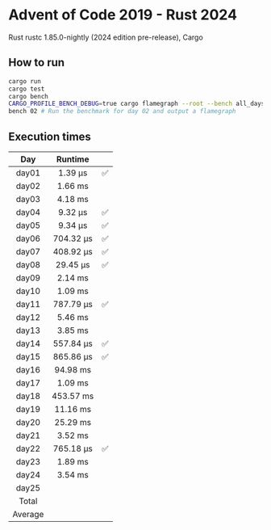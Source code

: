 # Advent of Code 2019 - Rust 2024

Rust rustc 1.85.0-nightly (2024 edition pre-release), Cargo

## How to run
```sh
cargo run
cargo test
cargo bench
CARGO_PROFILE_BENCH_DEBUG=true cargo flamegraph --root --bench all_days -- --
bench 02 # Run the benchmark for day 02 and output a flamegraph
```

## Execution times

| Day     | Runtime      |     |
| :-----: | :----------: | :-: |
| day01   |     1.39 µs  |  ✅  |
| day02   |     1.66 ms  |     |
| day03   |     4.18 ms  |     |
| day04   |     9.32 µs  |  ✅  |
| day05   |     9.34 µs  |  ✅  |
| day06   |   704.32 µs  |  ✅  |
| day07   |   408.92 µs  |  ✅  |
| day08   |    29.45 µs  |  ✅  |
| day09   |     2.14 ms  |     |
| day10   |     1.09 ms  |     |
| day11   |   787.79 µs  |  ✅  |
| day12   |     5.46 ms  |     |
| day13   |     3.85 ms  |     |
| day14   |   557.84 µs  |  ✅  |
| day15   |   865.86 µs  |  ✅  |
| day16   |    94.98 ms  |     |
| day17   |     1.09 ms  |     |
| day18   |   453.57 ms  |     |
| day19   |    11.16 ms  |     | 
| day20   |    25.29 ms  |     |
| day21   |     3.52 ms  |     |
| day22   |   765.18 µs  |  ✅  |
| day23   |     1.89 ms  |     |
| day24   |     3.54 ms  |     |
| day25   |              |     |
| Total   |              |     |
| Average |              |     |